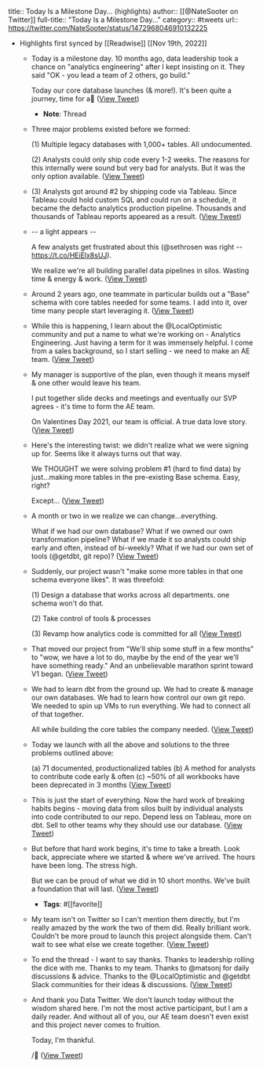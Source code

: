 title:: Today Is a Milestone Day... (highlights)
author:: [[@NateSooter on Twitter]]
full-title:: "Today Is a Milestone Day..."
category:: #tweets
url:: https://twitter.com/NateSooter/status/1472968046910132225

- Highlights first synced by [[Readwise]] [[Nov 19th, 2022]]
	- Today is a milestone day. 10 months ago, data leadership took a chance on "analytics engineering" after I kept insisting on it.  They said "OK - you lead a team of 2 others, go build." 
	  
	  Today our core database launches (& more!). It's been quite a journey, time for a🧵 ([View Tweet](https://twitter.com/NateSooter/status/1472968046910132225))
		- **Note**: Thread
	- Three major problems existed before we formed:
	  
	  (1) Multiple legacy databases with 1,000+ tables. All undocumented.
	  
	  (2) Analysts could only ship code every 1-2 weeks. The reasons for this internally were sound but very bad for analysts. But it was the only option available. ([View Tweet](https://twitter.com/NateSooter/status/1472968048105508864))
	- (3) Analysts got around #2 by shipping code via Tableau. Since Tableau could hold custom SQL and could run on a schedule, it became the defacto analytics production pipeline. Thousands and thousands of Tableau reports appeared as a result. ([View Tweet](https://twitter.com/NateSooter/status/1472968049212809226))
	- -- a light appears --
	  
	  A few analysts get frustrated about this (@sethrosen was right -- https://t.co/HEiElx8sUJ).
	  
	  We realize we're all building parallel data pipelines in silos. Wasting time & energy & work. ([View Tweet](https://twitter.com/NateSooter/status/1472968050391478278))
	- Around 2 years ago, one teammate in particular builds out a "Base" schema with core tables needed for some teams. I add into it, over time many people start leveraging it. ([View Tweet](https://twitter.com/NateSooter/status/1472968051691687936))
	- While this is happening, I learn about the @LocalOptimistic community and put a name to what we're working on - Analytics Engineering. Just having a term for it was immensely helpful. I come from a sales background, so I start selling - we need to make an AE team. ([View Tweet](https://twitter.com/NateSooter/status/1472968052899672065))
	- My manager is supportive of the plan, even though it means myself & one other would leave his team. 
	  
	  I put together slide decks and meetings and eventually our SVP agrees - it's time to form the AE team. 
	  
	  On Valentines Day 2021, our team is official. A true data love story. ([View Tweet](https://twitter.com/NateSooter/status/1472968054027870209))
	- Here's the interesting twist: we didn't realize what we were signing up for. Seems like it always turns out that way.
	  
	  We THOUGHT we were solving problem #1 (hard to find data) by just...making more tables in the pre-existing Base schema. Easy, right?
	  
	  Except... ([View Tweet](https://twitter.com/NateSooter/status/1472968055139418112))
	- A month or two in we realize we can change...everything. 
	  
	  What if we had our own database?
	  What if we owned our own transformation pipeline?
	  What if we made it so analysts could ship early and often, instead of bi-weekly? 
	  What if we had our own set of tools (@getdbt, git repo)? ([View Tweet](https://twitter.com/NateSooter/status/1472968056154451976))
	- Suddenly, our project wasn't "make some more tables in that one schema everyone likes". It was threefold:
	  
	  (1) Design a database that works across all departments. one schema won't do that.
	  
	  (2) Take control of tools & processes
	  
	  (3) Revamp how analytics code is committed for all ([View Tweet](https://twitter.com/NateSooter/status/1472968057232379910))
	- That moved our project from "We'll ship some stuff in a few months" to "wow, we have a lot to do, maybe by the end of the year we'll have something ready."  And an unbelievable marathon sprint toward V1 began. ([View Tweet](https://twitter.com/NateSooter/status/1472968058310250496))
	- We had to learn dbt from the ground up. We had to create & manage our own databases. We had to learn how control our own git repo. We needed to spin up VMs to run everything. We had to connect all of that together.
	  
	  All while building the core tables the company needed. ([View Tweet](https://twitter.com/NateSooter/status/1472968059426009088))
	- Today we launch with all the above and solutions to the three problems outlined above:
	  
	  (a) 71 documented, productionalized tables
	  (b) A method for analysts to contribute code early & often
	  (c) ~50% of all workbooks have been deprecated in 3 months ([View Tweet](https://twitter.com/NateSooter/status/1472968060554203140))
	- This is just the start of everything. Now the hard work of breaking habits begins - moving data from silos built by individual analysts into code contributed to our repo. Depend less on Tableau, more on dbt. Sell to other teams why they should use our database. ([View Tweet](https://twitter.com/NateSooter/status/1472968061573472264))
	- But before that hard work begins, it's time to take a breath.  Look back, appreciate where we started & where we've arrived.  The hours have been long. The stress high. 
	  
	  But we can be proud of what we did in 10 short months. We've built a foundation that will last. ([View Tweet](https://twitter.com/NateSooter/status/1472968062772989952))
		- **Tags**: #[[favorite]]
	- My team isn't on Twitter so I can't mention them directly, but I'm really amazed by the work the two of them did. Really brilliant work.  Couldn't be more proud to launch this project alongside them. Can't wait to see what else we create together. ([View Tweet](https://twitter.com/NateSooter/status/1472968063821574147))
	- To end the thread - I want to say thanks. Thanks to leadership rolling the dice with me. Thanks to my team. Thanks to @matsonj for daily discussions & advice.  Thanks to the @LocalOptimistic and @getdbt Slack communities for their ideas & discussions. ([View Tweet](https://twitter.com/NateSooter/status/1472968064836661250))
	- And thank you Data Twitter. We don't launch today without the wisdom shared here.  I'm not the most active participant, but I am a daily reader. And without all of you, our AE team doesn't even exist and this project never comes to fruition.
	  
	  Today, I'm thankful.
	  
	  /🧵 ([View Tweet](https://twitter.com/NateSooter/status/1472968065977503747))